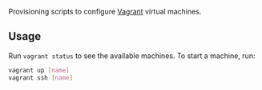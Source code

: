 Provisioning scripts to configure [Vagrant](https://www.vagrantup.com/)
virtual machines.

## Usage

Run `vagrant status` to see the available machines. To start a machine, run:

```bash
vagrant up [name]
vagrant ssh [name]
```
